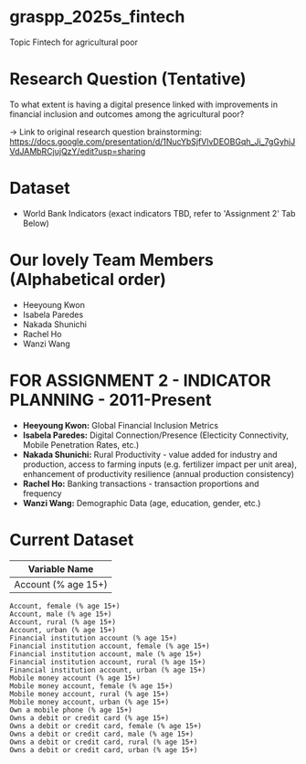 # graspp_2025s_fintech
Topic
Fintech for agricultural poor

# Research Question (Tentative)
To what extent is having a digital presence linked with improvements in financial inclusion and outcomes among the agricultural poor?

-> Link to original research question brainstorming: https://docs.google.com/presentation/d/1NucYbSjfVlvDEOBGqh_Ji_7gGyhjJVdJAMbRCjujQzY/edit?usp=sharing

# Dataset
- World Bank Indicators (exact indicators TBD, refer to 'Assignment 2' Tab Below)

# Our lovely Team Members (Alphabetical order)
- Heeyoung Kwon  
- Isabela Paredes  
- Nakada Shunichi  
- Rachel Ho  
- Wanzi Wang  

# FOR ASSIGNMENT 2 - INDICATOR PLANNING - 2011-Present
* **Heeyoung Kwon:** Global Financial Inclusion Metrics
* **Isabela Paredes:** Digital Connection/Presence (Electicity Connectivity, Mobile Penetration Rates, etc.)
* **Nakada Shunichi:** Rural Productivity - value added for industry and production, access to farming inputs (e.g. fertilizer impact per unit area), enhancement of productivity resilience (annual production consistency)
* **Rachel Ho:** Banking transactions - transaction proportions and frequency
* **Wanzi Wang:** Demographic Data (age, education, gender, etc.)

# Current Dataset
| Variable Name |
|---------------|
| Account (% age 15+) |



    Account, female (% age 15+)
    Account, male (% age 15+)
    Account, rural (% age 15+)
    Account, urban (% age 15+)
    Financial institution account (% age 15+)
    Financial institution account, female (% age 15+)
    Financial institution account, male (% age 15+)
    Financial institution account, rural (% age 15+)
    Financial institution account, urban (% age 15+)
    Mobile money account (% age 15+)
    Mobile money account, female (% age 15+)
    Mobile money account, rural (% age 15+)
    Mobile money account, urban (% age 15+)
    Own a mobile phone (% age 15+)
    Owns a debit or credit card (% age 15+)
    Owns a debit or credit card, female (% age 15+)
    Owns a debit or credit card, male (% age 15+)
    Owns a debit or credit card, rural (% age 15+)
    Owns a debit or credit card, urban (% age 15+)
